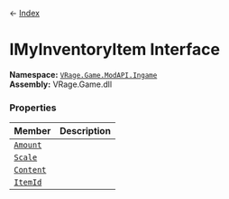 ← [Index](Api-Index)
# IMyInventoryItem Interface
**Namespace:** [`VRage.Game.ModAPI.Ingame`](VRage.Game.ModAPI.Ingame)  
**Assembly:** VRage.Game.dll  
### Properties
|Member|Description|
|---|---|
|[`Amount`](VRage.Game.ModAPI.Ingame.Amount)||
|[`Scale`](VRage.Game.ModAPI.Ingame.Scale)||
|[`Content`](VRage.Game.ModAPI.Ingame.Content)||
|[`ItemId`](VRage.Game.ModAPI.Ingame.ItemId)||
